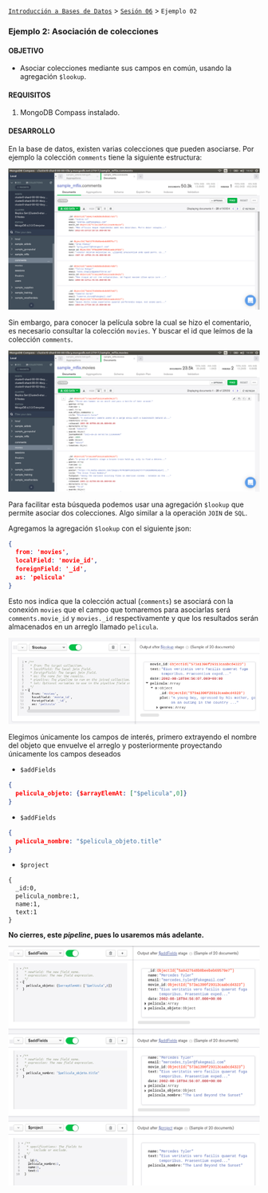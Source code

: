 [`Introducción a Bases de Datos`](../../Readme.md) > [`Sesión 06`](../Readme.md) > `Ejemplo 02`

### Ejemplo 2: Asociación de colecciones

#### OBJETIVO

- Asociar colecciones mediante sus campos en común, usando la agregación `$lookup`.

#### REQUISITOS

1. MongoDB Compass instalado.

#### DESARROLLO

En la base de datos, existen varias colecciones que pueden asociarse. Por ejemplo la colección `comments` tiene la siguiente estructura:

![imagen](imagenes/s6e21.png)

Sin embargo, para conocer la película sobre la cual se hizo el comentario, es necesario consultar la colección `movies`. Y buscar el id que leímos de la colección `comments`.

![imagen](imagenes/s6e22.png)

Para facilitar esta búsqueda podemos usar una agregación `$lookup` que permite asociar dos colecciones. Algo similar a la operación `JOIN` de `SQL`.

Agregamos la agregación `$lookup` con el siguiente json:

```json
{
  from: 'movies',
  localField: 'movie_id',
  foreignField: '_id',
  as: 'pelicula'
}
```

Esto nos indica que la colección actual (`comments`) se asociará con la conexión `movies` que el campo que tomaremos para asociarlas será `comments.movie_id` y `movies._id` respectivamente y que los resultados serán almacenados en un arreglo llamado `pelicula`.

![imagen](imagenes/s6e23.png)

Elegimos únicamente los campos de interés, primero extrayendo el nombre del objeto que envuelve el arreglo y posteriormente proyectando únicamente los campos deseados

- `$addFields`

```json
{
  pelicula_objeto: {$arrayElemAt: ["$pelicula",0]}
}
```

- `$addFields`

```json
{
  pelicula_nombre: "$pelicula_objeto.title"
}
```

- `$project`

```
{
  _id:0,
  pelicula_nombre:1,
  name:1,
  text:1
}
```

**No cierres, este *pipeline*, pues lo usaremos más adelante.**

![imagen](imagenes/s6e24.png)

